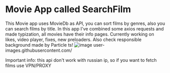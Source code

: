 # Movie App called SearchFilm
This Movie app uses MovieDb as API, you can sort films by genres, also you can search films by title. In this app I've combined some axios requests and made typization, all movies have their info pages. Currently working on likes, video player, fixes, new preloaders. Also check responsible background made by Particle ts! 
![image](https://user-images.githubusercontent.com/71073510/192040613-ec7d26a2-ea9f-4b15-a16b-a1f001197e10.png)
user-images.githubusercontent.com/

Important info: this api don't work with russian ip, so if you want to fetch films use VPN/PROXY

